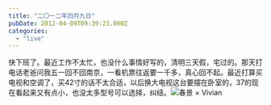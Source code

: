 ```yaml
---
title: "二〇一二年四月九日"
pubDate: 2012-04-09T09:39:23.000Z
categories: 
  - "live"
---
```


快下班了。最近工作不太忙，也没什么事情好写的，清明三天假，宅过的。那天打电话老爸问我五一回不回南京，一看机票往返要一千多，真心回不起。最近打算买电视和空调了，买42寸的话不太合适，以后换大电视这台要摆在卧室的，37的现在看起来又有点小，也没太多型号可以选择，纠结。![春景 × Vivian](https://spaces.liuweinan.com/Picture/C360_2012-04-09-09-46-45_mini.jpg)

